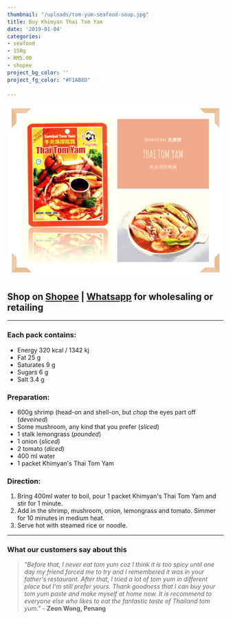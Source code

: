 ```yaml
---
thumbnail: "/uploads/tom-yum-seafood-soup.jpg"
title: Buy Khimyan Thai Tom Yam
date: '2019-01-04'
categories:
- seafood
- 150g
- RM5.00
- shopee
project_bg_color: ''
project_fg_color: "#F1AB8D"

---
```

![](/uploads/thai-tom-yam.png)

## Shop on [Shopee](https://shopee.com.my/Halal-Khimyan-Tom-Yam-Paste-orignal-Bangkok-taste-i.270483561.5837071200) | [Whatsapp](https://wa.link/8h7k1d) for wholesaling or retailing

***

### **Each pack contains:**

* Energy 320 kcal / 1342 kj
* Fat 25 g
* Saturates 9 g
* Sugars 6 g
* Salt 3.4 g

### **Preparation:**

* 600g shrimp (head-on and shell-on, but _chop_ the eyes part off (_deveined_)
* Some mushroom, any kind that you prefer (_sliced_)
* 1 stalk lemongrass (_pounded_)
* 1 onion (_sliced_)
* 2 tomato (_diced_)
* 400 ml water
* 1 packet Khimyan's Thai Tom Yam

### **Direction:**

1. Bring 400ml water to boil, pour 1 packet Khimyan's Thai Tom Yam and stir for 1 minute.
2. Add in the shrimp, mushroom, onion, lemongrass and tomato. Simmer for 10 minutes in medium heat.
3. Serve hot with steamed rice or noodle.

***

### What our customers say about this

> _"Before that, I never eat tom yum coz I think it is too spicy until one day my friend forced me to try and I remembered it was in your father's restaurant. After that, I tried a lot of tom yum in different place but I'm still prefer yours. Thank goodness that I can buy your tom yum paste and make myself at home now. It is recommend to everyone else who likes to eat the fantastic taste of Thailand tom yum."_ - **Zeon Wong, Penang**